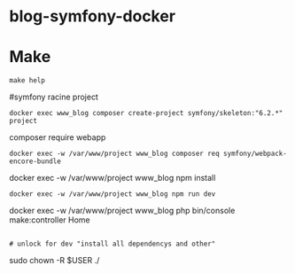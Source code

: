 # blog-symfony-docker

# Make
```
make help
```
#symfony racine project
```
docker exec www_blog composer create-project symfony/skeleton:"6.2.*" project
```
composer require webapp
```
docker exec -w /var/www/project www_blog composer req symfony/webpack-encore-bundle
```
docker exec -w /var/www/project www_blog npm install
```
docker exec -w /var/www/project www_blog npm run dev
```
docker exec -w /var/www/project www_blog php bin/console make:controller Home
```

# unlock for dev "install all dependencys and other"
```
sudo chown -R $USER ./
```



